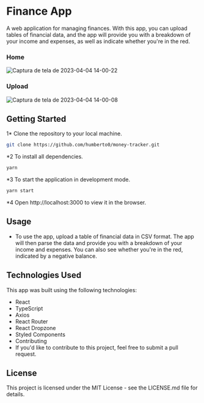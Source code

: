 # Finance App

A web application for managing finances. With this app, you can upload tables of financial data, and the app will provide you with a breakdown of your income and expenses, as well as indicate whether you're in the red.

### Home

![Captura de tela de 2023-04-04 14-00-22](https://user-images.githubusercontent.com/15384670/229867513-d31554d9-e299-4b8d-8ad4-7fe0b404f225.png)

### Upload

![Captura de tela de 2023-04-04 14-00-08](https://user-images.githubusercontent.com/15384670/229867720-df76dc99-1fbd-42b5-a1b1-e05d0e325c68.png)


## Getting Started

1* Clone the repository to your local machine.

```bash
git clone https://github.com/humberto0/money-tracker.git
```

*2 To install all dependencies.

```bash
yarn
```
*3 To start the application in development mode.

```bash
yarn start
```
*4 Open http://localhost:3000 to view it in the browser.

## Usage

- To use the app, upload a table of financial data in CSV format. The app will then parse the data and provide you with a breakdown of your income and expenses. You can also see whether you're in the red, indicated by a negative balance.

## Technologies Used
This app was built using the following technologies:

* React
* TypeScript
* Axios
* React Router
* React Dropzone
* Styled Components
* Contributing
* If you'd like to contribute to this project, feel free to submit a pull request.

## License
This project is licensed under the MIT License - see the LICENSE.md file for details.
